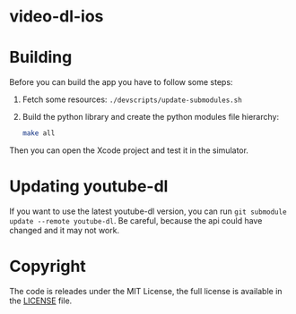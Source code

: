 video-dl-ios
============

# Building

Before you can build the app you have to follow some steps:

1. Fetch some resources: `./devscripts/update-submodules.sh`

2. Build the python library and create the python modules file hierarchy:

	```bash
	make all
	```

Then you can open the Xcode project and test it in the simulator.

# Updating youtube-dl

If you want to use the latest youtube-dl version, you can run `git submodule update --remote youtube-dl`. Be careful, because the api could have changed and it may not work.

# Copyright

The code is releades under the MIT License, the full license is available in the [LICENSE](LICENSE) file.
